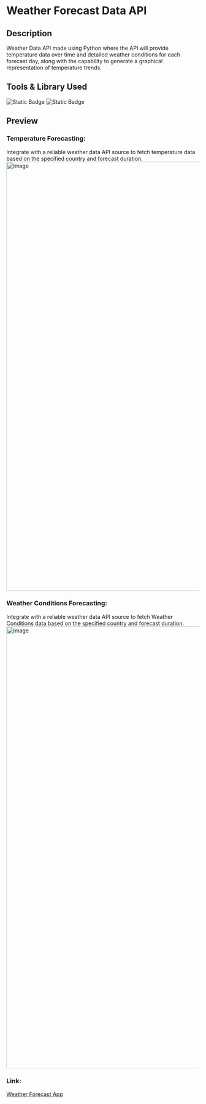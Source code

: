 # Weather Forecast Data API
## Description
Weather Data API made using Python where the API will provide temperature data over time and detailed weather conditions for each forecast day, along with the capability to generate a graphical representation of temperature trends.

## Tools & Library Used
![Static Badge](https://img.shields.io/badge/Python-FFD43B?style=for-the-badge&logo=python&logoColor=blue)
![Static Badge](https://img.shields.io/badge/Streamlit-FF4B4B?style=for-the-badge&logo=Streamlit&logoColor=white)

## Preview
### Temperature Forecasting:
Integrate with a reliable weather data API source to fetch temperature data based on the specified country and forecast duration.
<img width="1118" alt="image" src="https://github.com/user-attachments/assets/f9a81b74-5e59-4d16-8f3d-7ba548c23116" />




### Weather Conditions Forecasting:
Integrate with a reliable weather data API source to fetch Weather Conditions data based on the specified country and forecast duration.
<img width="1151" alt="image" src="https://github.com/user-attachments/assets/cd181f54-0c66-43ee-9633-68892bb9f351" />



### Link:
[Weather Forecast App](https://anc1kr1st-weather-forecast-data-app-main-8laufh.streamlit.app/)
